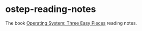 # ostep-reading-notes
The book  [Operating System: Three Easy Pieces](http://ostep.org) reading notes.



